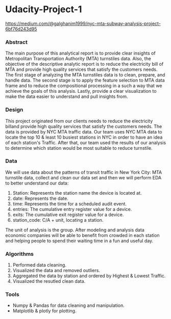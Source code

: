 # Udacity-Project-1
https://medium.com/@galghanim1999/nyc-mta-subway-analysis-project-6bf76d243d95
### Abstract


The main purpose of this analytical report is to provide clear insights of Metropolitan Transportation Authority (MTA) turnstiles data. Also, the objective of the descriptive analytic report is to reduce the electricity bill of MTA and provide high quality services that satisfy the customers needs. The first stage of analyzing the MTA turnstiles data is to clean, prepare, and handle data. The second stage is to apply the feature selection to MTA data frame and to reduce the compositional processing in a such a way that we achieve the goals of this analysis. Lastly, provide a clear visualization to make the data easier to understand and pull insights from.  

### Design

This project originated from our clients needs to reduce the electricity billand provide high quality services that satisfy the customers needs. The data is provided by NYC MTA traffic data. Our team uses NYC MTA data to locate the top 10 & least 10 busiest stations in NYC in order to have an idea of each station's Traffic. After that, our team used the results of our analysis to determine which station would be most suitable to reduce turnstile.

### Data

We will use data about the patterns of transit traffic in New York City: MTA turnstile data, collect and clean our data set and then we will perform EDA to better understand our data:  
1. Station:		Represents the station name the device is located at.
2. date:			Represents the date.
3. time:			Represents the time for a scheduled audit event.
4. entries:		The cumulative entry register value for a device.
5. exits:		The cumulative exit register value for a device.
6. station_code:	C/A + unit, locating a station.

The unit of analysis is the group. After modeling and analysis data economic companies will be able to benefit from crowded in each station and helping people to spend their waiting time in a fun and useful day.


### Algorithms

1. Performed data cleaning.
2. Visualized the data and removed outliers.
3. Aggregated the data by station and ordered by Highest & Lowest Traffic.
4. Visualized the resutled clean data.


### Tools

- Numpy & Pandas for data cleaning and manipulation.
- Matplotlib & plotly for plotting.
